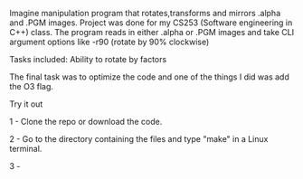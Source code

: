 Imagine manipulation program that rotates,transforms and mirrors .alpha and .PGM images. Project was done for my CS253 (Software engineering in C++) class. The program reads in either .alpha or .PGM images and take CLI argument options like -r90 (rotate by 90% clockwise) 

Tasks included: Ability to rotate by factors 

The final task was to optimize the code and one of the things I did was add the O3 flag.

Try it out

1 - Clone the repo or download the code.

2 - Go to the directory containing the files and type "make" in a Linux terminal. 

3 - 
